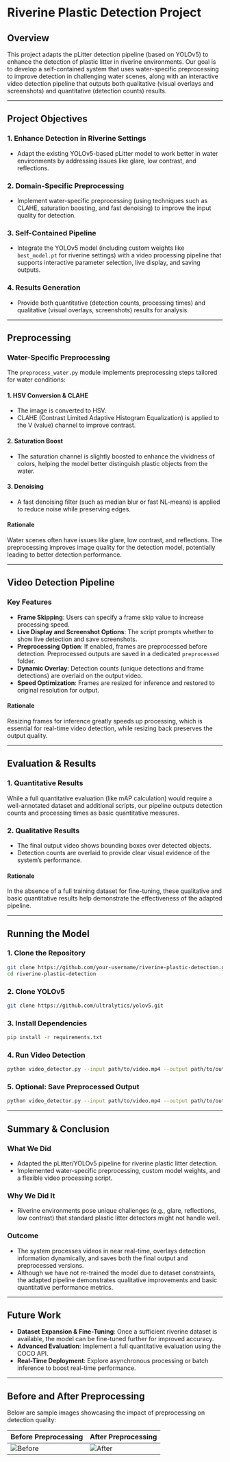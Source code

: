 # Riverine Plastic Detection Project

## Overview
This project adapts the pLitter detection pipeline (based on YOLOv5) to enhance the detection of plastic litter in riverine environments. Our goal is to develop a self-contained system that uses water-specific preprocessing to improve detection in challenging water scenes, along with an interactive video detection pipeline that outputs both qualitative (visual overlays and screenshots) and quantitative (detection counts) results.

---
## Project Objectives

### 1. Enhance Detection in Riverine Settings
- Adapt the existing YOLOv5-based pLitter model to work better in water environments by addressing issues like glare, low contrast, and reflections.

### 2. Domain-Specific Preprocessing
- Implement water-specific preprocessing (using techniques such as CLAHE, saturation boosting, and fast denoising) to improve the input quality for detection.

### 3. Self-Contained Pipeline
- Integrate the YOLOv5 model (including custom weights like `best_model.pt` for riverine settings) with a video processing pipeline that supports interactive parameter selection, live display, and saving outputs.

### 4. Results Generation
- Provide both quantitative (detection counts, processing times) and qualitative (visual overlays, screenshots) results for analysis.

---
## Preprocessing
### Water-Specific Preprocessing
The `preprocess_water.py` module implements preprocessing steps tailored for water conditions:

#### 1. HSV Conversion & CLAHE
- The image is converted to HSV.
- CLAHE (Contrast Limited Adaptive Histogram Equalization) is applied to the V (value) channel to improve contrast.

#### 2. Saturation Boost
- The saturation channel is slightly boosted to enhance the vividness of colors, helping the model better distinguish plastic objects from the water.

#### 3. Denoising
- A fast denoising filter (such as median blur or fast NL-means) is applied to reduce noise while preserving edges.

#### Rationale
Water scenes often have issues like glare, low contrast, and reflections. The preprocessing improves image quality for the detection model, potentially leading to better detection performance.

---
## Video Detection Pipeline

### Key Features
- **Frame Skipping**: Users can specify a frame skip value to increase processing speed.
- **Live Display and Screenshot Options**: The script prompts whether to show live detection and save screenshots.
- **Preprocessing Option**: If enabled, frames are preprocessed before detection. Preprocessed outputs are saved in a dedicated `preprocessed` folder.
- **Dynamic Overlay**: Detection counts (unique detections and frame detections) are overlaid on the output video.
- **Speed Optimization**: Frames are resized for inference and restored to original resolution for output.

#### Rationale
Resizing frames for inference greatly speeds up processing, which is essential for real-time video detection, while resizing back preserves the output quality.

---
## Evaluation & Results

### 1. Quantitative Results
While a full quantitative evaluation (like mAP calculation) would require a well-annotated dataset and additional scripts, our pipeline outputs detection counts and processing times as basic quantitative measures.

### 2. Qualitative Results
- The final output video shows bounding boxes over detected objects.
- Detection counts are overlaid to provide clear visual evidence of the system’s performance.

#### Rationale
In the absence of a full training dataset for fine-tuning, these qualitative and basic quantitative results help demonstrate the effectiveness of the adapted pipeline.

---
## Running the Model
### 1. Clone the Repository
```bash
git clone https://github.com/your-username/riverine-plastic-detection.git
cd riverine-plastic-detection
```

### 2. Clone YOLOv5
```bash
git clone https://github.com/ultralytics/yolov5.git
```

### 3. Install Dependencies
```bash
pip install -r requirements.txt
```

### 4. Run Video Detection
```bash
python video_detector.py --input path/to/video.mp4 --output path/to/output.mp4 --type river --frame_skip 2 --live --preprocess
```

### 5. Optional: Save Preprocessed Output
```bash
python video_detector.py --input path/to/video.mp4 --output path/to/output.mp4 --type river --frame_skip 2 --preprocess --save_preprocessed
```

---
## Summary & Conclusion

### What We Did
- Adapted the pLitter/YOLOv5 pipeline for riverine plastic litter detection.
- Implemented water-specific preprocessing, custom model weights, and a flexible video processing script.

### Why We Did It
- Riverine environments pose unique challenges (e.g., glare, reflections, low contrast) that standard plastic litter detectors might not handle well.

### Outcome
- The system processes videos in near real-time, overlays detection information dynamically, and saves both the final output and preprocessed versions.
- Although we have not re-trained the model due to dataset constraints, the adapted pipeline demonstrates qualitative improvements and basic quantitative performance metrics.

---
## Future Work
- **Dataset Expansion & Fine-Tuning**: Once a sufficient riverine dataset is available, the model can be fine-tuned further for improved accuracy.
- **Advanced Evaluation**: Implement a full quantitative evaluation using the COCO API.
- **Real-Time Deployment**: Explore asynchronous processing or batch inference to boost real-time performance.

---
## Before and After Preprocessing
Below are sample images showcasing the impact of preprocessing on detection quality:

| Before Preprocessing | After Preprocessing |
|----------------------|--------------------|
| ![Before](original\plitter\data\river_sample_data_output\screenshots\frame_000001_new_1_preprocessed.jpg) | ![After](original\plitter\data\river_sample_data_output\preprocessed\screenshots\frame_000001_new_1_preprocessed.jpg) |


